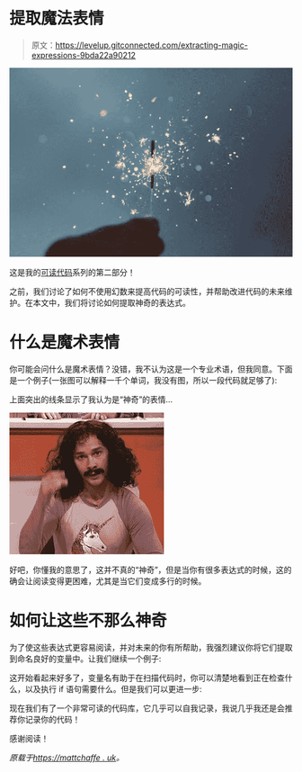 # 提取魔法表情

> 原文：<https://levelup.gitconnected.com/extracting-magic-expressions-9bda22a90212>

![](img/83530b6b797f34d61789e4cc3ecf1f9a.png)

这是我的[可读代码](https://mattchaffe.uk/tag/readable-code)系列的第二部分！

之前，我们讨论了如何不使用幻数来提高代码的可读性，并帮助改进代码的未来维护。在本文中，我们将讨论如何提取神奇的表达式。

# 什么是魔术表情

你可能会问什么是魔术表情？没错，我不认为这是一个专业术语，但我同意。下面是一个例子(一张图可以解释一千个单词，我没有图，所以一段代码就足够了):

上面突出的线条显示了我认为是“神奇”的表情…

![](img/0c44988cc2752baccabb7e78754c3a25.png)

好吧，你懂我的意思了，这并不真的“神奇”，但是当你有很多表达式的时候，这的确会让阅读变得更困难，尤其是当它们变成多行的时候。

# 如何让这些不那么神奇

为了使这些表达式更容易阅读，并对未来的你有所帮助，我强烈建议你将它们提取到命名良好的变量中。让我们继续一个例子:

这开始看起来好多了，变量名有助于在扫描代码时，你可以清楚地看到正在检查什么，以及执行 if 语句需要什么。但是我们可以更进一步:

现在我们有了一个非常可读的代码库，它几乎可以自我记录，我说几乎我还是会推荐你记录你的代码！

感谢阅读！

*原载于*[*https://mattchaffe . uk*](https://mattchaffe.uk/posts/readable-code--magic-expressions)*。*